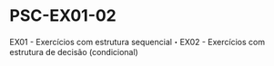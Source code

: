 # PSC-EX01-02
EX01 - Exercícios com estrutura sequencial・EX02 - Exercícios com estrutura de decisão (condicional)
